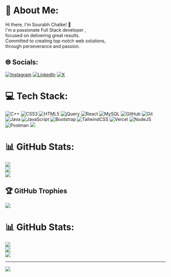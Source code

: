 # 💫 About Me:
Hi there, I'm Sourabh Chalke! 👋<br>I'm a passionate Full Stack developer ,<br>focused on delivering great results.<br>Committed to creating top-notch web solutions,<br>through perseverance and passion.


## 🌐 Socials:
[![Instagram](https://img.shields.io/badge/Instagram-%23E4405F.svg?logo=Instagram&logoColor=white)](https://instagram.com/https://www.instagram.com/_saurabh_chalke_/) [![LinkedIn](https://img.shields.io/badge/LinkedIn-%230077B5.svg?logo=linkedin&logoColor=white)](https://linkedin.com/in/www.linkedin.com/in/sourabh-chalke-b64216245) [![X](https://img.shields.io/badge/X-black.svg?logo=X&logoColor=white)](https://x.com/https://x.com/SaurabhChalke00?t=mFtZ65odEB9g-iVMK7r5uA&s=08) 

# 💻 Tech Stack:
![C++](https://img.shields.io/badge/c++-%2300599C.svg?style=for-the-badge&logo=c%2B%2B&logoColor=white) ![CSS3](https://img.shields.io/badge/css3-%231572B6.svg?style=for-the-badge&logo=css3&logoColor=white) ![HTML5](https://img.shields.io/badge/html5-%23E34F26.svg?style=for-the-badge&logo=html5&logoColor=white) ![jQuery](https://img.shields.io/badge/jquery-%230769AD.svg?style=for-the-badge&logo=jquery&logoColor=white) ![React](https://img.shields.io/badge/react-%2320232a.svg?style=for-the-badge&logo=react&logoColor=%2361DAFB) ![MySQL](https://img.shields.io/badge/mysql-4479A1.svg?style=for-the-badge&logo=mysql&logoColor=white) ![GitHub](https://img.shields.io/badge/github-%23121011.svg?style=for-the-badge&logo=github&logoColor=white) ![Git](https://img.shields.io/badge/git-%23F05033.svg?style=for-the-badge&logo=git&logoColor=white) ![Java](https://img.shields.io/badge/java-%23ED8B00.svg?style=for-the-badge&logo=openjdk&logoColor=white) ![JavaScript](https://img.shields.io/badge/javascript-%23323330.svg?style=for-the-badge&logo=javascript&logoColor=%23F7DF1E) ![Bootstrap](https://img.shields.io/badge/bootstrap-%238511FA.svg?style=for-the-badge&logo=bootstrap&logoColor=white) ![TailwindCSS](https://img.shields.io/badge/tailwindcss-%2338B2AC.svg?style=for-the-badge&logo=tailwind-css&logoColor=white) ![Vercel](https://img.shields.io/badge/vercel-%23000000.svg?style=for-the-badge&logo=vercel&logoColor=white) ![NodeJS](https://img.shields.io/badge/node.js-6DA55F?style=for-the-badge&logo=node.js&logoColor=white) ![Postman](https://img.shields.io/badge/Postman-FF6C37?style=for-the-badge&logo=postman&logoColor=white) ![](https://github-readme-stats.vercel.app/api/top-langs/?username=sourabh&theme=dark&hide_border=false&include_all_commits=false&count_private=false&layout=compact)

# 📊 GitHub Stats:
![](https://github-readme-stats.vercel.app/api?username=sourabh&theme=dark&hide_border=false&include_all_commits=false&count_private=false)<br/>
![](https://github-readme-streak-stats.herokuapp.com/?user=sourabh&theme=dark&hide_border=false)<br/>
![](https://github-readme-stats.vercel.app/api/top-langs/?username=sourabh&theme=dark&hide_border=false&include_all_commits=false&count_private=false&layout=compact)

## 🏆 GitHub Trophies
![](https://github-profile-trophy.vercel.app/?username=sourabh&theme=radical&no-frame=false&no-bg=false&margin-w=4)

# 📊 GitHub Stats:
![](https://github-readme-stats.vercel.app/api?username=sourabhchalke&theme=dark&hide_border=false&include_all_commits=false&count_private=false)<br/>
![](https://github-readme-streak-stats.herokuapp.com/?user=sourabhchalke&theme=dark&hide_border=false)<br/>
![](https://github-readme-stats.vercel.app/api/top-langs/?username=sourabhchalke&theme=dark&hide_border=false&include_all_commits=false&count_private=false&layout=compact)

---
[![](https://visitcount.itsvg.in/api?id=sourabhchalke&icon=0&color=0)](https://visitcount.itsvg.in)

<!-- Proudly created with GPRM ( https://gprm.itsvg.in ) -->

<!--
**sourabhchalke/sourabhchalke** is a ✨ _special_ ✨ repository because its `README.md` (this file) appears on your GitHub profile.

Here are some ideas to get you started:

- 🔭 I’m currently working on ...
- 🌱 I’m currently learning ...
- 👯 I’m looking to collaborate on ...
- 🤔 I’m looking for help with ...
- 💬 Ask me about ...
- 📫 How to reach me: ...
- 😄 Pronouns: ...
- ⚡ Fun fact: ...
-->
